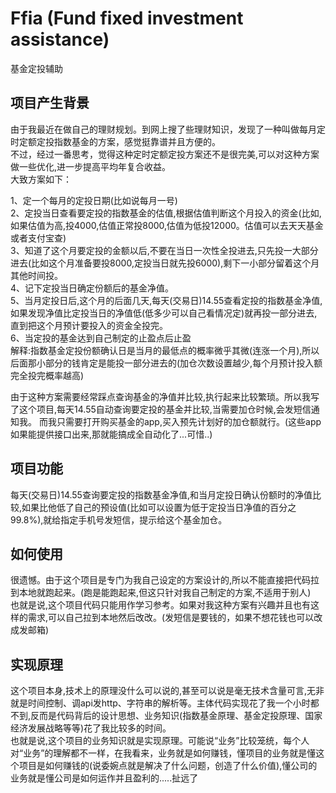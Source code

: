 # Ffia (Fund fixed investment assistance) 
基金定投辅助

## 项目产生背景  
由于我最近在做自己的理财规划。到网上搜了些理财知识，发现了一种叫做每月定时定额定投指数基金的方案，感觉挺靠谱并且方便的。      
不过，经过一番思考，觉得这种定时定额定投方案还不是很完美,可以对这种方案做一些优化,进一步提高平均年复合收益。  
大致方案如下： 

1、定一个每月的定投日期(比如说每月一号)  
2、定投当日查看要定投的指数基金的估值,根据估值判断这个月投入的资金(比如,如果估值为高,投4000,估值正常投8000,估值为低投12000。估值可以去天天基金或者支付宝查)  
3、知道了这个月要定投的金额以后,不要在当日一次性全投进去,只先投一大部分进去(比如这个月准备要投8000,定投当日就先投6000),剩下一小部分留着这个月其他时间投。  
4、记下定投当日确定份额后的基金净值。  
5、当月定投日后,这个月的后面几天,每天(交易日)14.55查看定投的指数基金净值,如果发现净值比定投当日的净值低(低多少可以自己看情况定)就再投一部分进去,直到把这个月预计要投入的资金全投完。  
6、当定投的基金达到自己制定的止盈点后止盈    
解释:指数基金定投份额确认日是当月的最低点的概率微乎其微(连涨一个月),所以后面那小部分的钱肯定是能投一部分进去的(加仓次数设置越少,每个月预计投入额完全投完概率越高)

由于这种方案需要经常踩点查询基金的净值并比较,执行起来比较繁琐。所以我写了这个项目,每天14.55自动查询要定投的基金并比较,当需要加仓时候,会发短信通知我。
而我只需要打开购买基金的app,买入预先计划好的加仓额就行。(这些app如果能提供接口出来,那就能搞成全自动化了...可惜..)

## 项目功能
每天(交易日)14.55查询要定投的指数基金净值,和当月定投日确认份额时的净值比较,如果比他低了自己的预设值(比如可以设置为低于定投当日净值的百分之99.8%),就给指定手机号发短信，提示给这个基金加仓。

## 如何使用
很遗憾。由于这个项目是专门为我自己设定的方案设计的,所以不能直接把代码拉到本地就跑起来。(跑是能跑起来,但这只针对我自己制定的方案,不适用于别人)  
也就是说,这个项目代码只能用作学习参考。如果对我这种方案有兴趣并且也有这样的需求,可以自己拉到本地然后改改。(发短信是要钱的，如果不想花钱也可以改成发邮箱)  

## 实现原理
这个项目本身,技术上的原理没什么可以说的,甚至可以说是毫无技术含量可言,无非就是时间控制、调api发http、字符串的解析等。主体代码实现花了我一个小时都不到,反而是代码背后的设计思想、业务知识(指数基金原理、基金定投原理、国家经济发展战略等等)花了我比较多的时间。  
也就是说,这个项目的业务知识就是实现原理。可能说“业务”比较笼统，每个人对“业务”的理解都不一样，在我看来，业务就是如何赚钱，懂项目的业务就是懂这个项目是如何赚钱的(说委婉点就是解决了什么问题，创造了什么价值),懂公司的业务就是懂公司是如何运作并且盈利的.....扯远了


